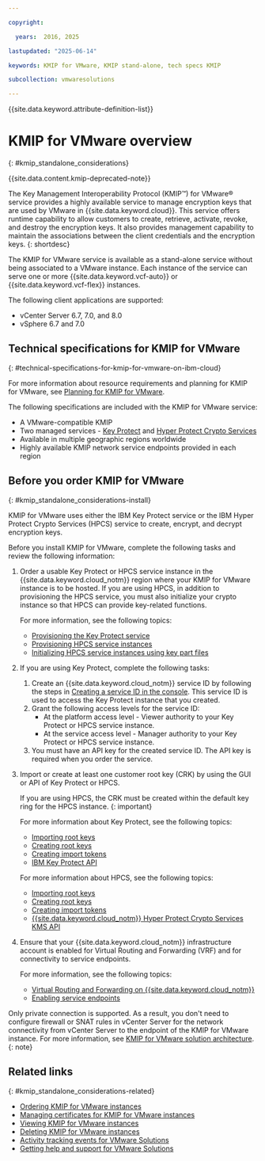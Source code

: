 ```yaml
---

copyright:

  years:  2016, 2025

lastupdated: "2025-06-14"

keywords: KMIP for VMware, KMIP stand-alone, tech specs KMIP

subcollection: vmwaresolutions

---
```


{{site.data.keyword.attribute-definition-list}}

# KMIP for VMware overview
{: #kmip_standalone_considerations}

{{site.data.content.kmip-deprecated-note}}

The Key Management Interoperability Protocol (KMIP™) for VMware® service provides a highly available service to manage encryption keys that are used by VMware in {{site.data.keyword.cloud}}. This service offers runtime capability to allow customers to create, retrieve, activate, revoke, and destroy the encryption keys. It also provides management capability to maintain the associations between the client credentials and the encryption keys.
{: shortdesc}

The KMIP for VMware service is available as a stand-alone service without being associated to a VMware instance. Each instance of the service can serve one or more {{site.data.keyword.vcf-auto}} or {{site.data.keyword.vcf-flex}} instances.

The following client applications are supported:
* vCenter Server 6.7, 7.0, and 8.0
* vSphere 6.7 and 7.0

## Technical specifications for KMIP for VMware
{: #technical-specifications-for-kmip-for-vmware-on-ibm-cloud}

For more information about resource requirements and planning for KMIP for VMware, see [Planning for KMIP for VMware](/docs/vmwaresolutions?topic=vmwaresolutions-kmip-implementation#kmip-implementation-planning).

The following specifications are included with the KMIP for VMware service:

* A VMware-compatible KMIP
* Two managed services - [Key Protect](/catalog/services/key-protect) and [Hyper Protect Crypto Services](/catalog/services/hyper-protect-crypto-services)
* Available in multiple geographic regions worldwide
* Highly available KMIP network service endpoints provided in each region

## Before you order KMIP for VMware
{: #kmip_standalone_considerations-install}

KMIP for VMware uses either the IBM Key Protect service or the IBM Hyper Protect Crypto Services (HPCS) service to create, encrypt, and decrypt encryption keys.

Before you install KMIP for VMware, complete the following tasks and review the following information:

1. Order a usable Key Protect or HPCS service instance in the {{site.data.keyword.cloud_notm}} region where your KMIP for VMware instance is to be hosted. If you are using HPCS, in addition to provisioning the HPCS service, you must also initialize your crypto instance so that HPCS can provide key-related functions.

   For more information, see the following topics:
   * [Provisioning the Key Protect service](/docs/key-protect?topic=key-protect-provision)
   * [Provisioning HPCS service instances](/docs/hs-crypto?topic=hs-crypto-provision#provision)
   * [Initializing HPCS service instances using key part files](/docs/hs-crypto?topic=hs-crypto-initialize-hsm#initialize-hsm)

2. If you are using Key Protect, complete the following tasks:
   1. Create an {{site.data.keyword.cloud_notm}} service ID by following the steps in [Creating a service ID in the console](/docs/account?topic=account-serviceids&interface=ui#create_serviceid). This service ID is used to access the Key Protect instance that you created.
   2. Grant the following access levels for the service ID:
      * At the platform access level - Viewer authority to your Key Protect or HPCS service instance.
      * At the service access level - Manager authority to your Key Protect or HPCS service instance.
   3. You must have an API key for the created service ID. The API key is required when you order the service.

3. Import or create at least one customer root key (CRK) by using the GUI or API of Key Protect or HPCS.

   If you are using HPCS, the CRK must be created within the default key ring for the HPCS instance.
   {: important}

   For more information about Key Protect, see the following topics:
   * [Importing root keys](/docs/key-protect?topic=key-protect-import-root-keys)
   * [Creating root keys](/docs/key-protect?topic=key-protect-create-root-keys)
   * [Creating import tokens](/docs/key-protect?topic=key-protect-create-import-tokens)
   * [IBM Key Protect API](/apidocs/key-protect)

   For more information about HPCS, see the following topics:
   * [Importing root keys](/docs/hs-crypto?topic=hs-crypto-import-root-keys)
   * [Creating root keys](/docs/hs-crypto?topic=hs-crypto-create-root-keys)
   * [Creating import tokens](/docs/hs-crypto?topic=hs-crypto-create-import-tokens)
   * [{{site.data.keyword.cloud_notm}} Hyper Protect Crypto Services KMS API](/apidocs/hs-crypto)

4. Ensure that your {{site.data.keyword.cloud_notm}} infrastructure account is enabled for Virtual Routing and Forwarding (VRF) and for connectivity to service endpoints.

   For more information, see the following topics:
   * [Virtual Routing and Forwarding on {{site.data.keyword.cloud_notm}}](/docs/direct-link?topic=direct-link-overview-of-virtual-routing-and-forwarding-vrf-on-ibm-cloud)
   * [Enabling service endpoints](/docs/account?topic=account-vrf-service-endpoint#service-endpoint)

Only private connection is supported. As a result, you don't need to configure firewall or SNAT rules in vCenter Server for the network connectivity from vCenter Server to the endpoint of the KMIP for VMware instance. For more information, see [KMIP for VMware solution architecture](/docs/vmwaresolutions?topic=vmwaresolutions-kmip-overview).
{: note}

## Related links
{: #kmip_standalone_considerations-related}

* [Ordering KMIP for VMware instances](/docs/vmwaresolutions?topic=vmwaresolutions-kmip_standalone_ordering)
* [Managing certificates for KMIP for VMware instances](/docs/vmwaresolutions?topic=vmwaresolutions-kmip_standalone_addingdeletingcert)
* [Viewing KMIP for VMware instances](/docs/vmwaresolutions?topic=vmwaresolutions-kmip_standalone_viewing)
* [Deleting KMIP for VMware instances](/docs/vmwaresolutions?topic=vmwaresolutions-kmip_standalone_deleting)
* [Activity tracking events for VMware Solutions](/docs/vmwaresolutions?topic=vmwaresolutions-at_events)
* [Getting help and support for VMware Solutions](/docs/vmwaresolutions?topic=vmwaresolutions-trbl_support)
